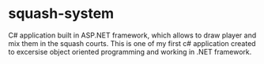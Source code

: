 # squash-system
C# application built in ASP.NET framework, which allows to draw player and mix them in the squash courts.
This is one of my first c# application created to excersise object oriented programming and working in .NET framework. 
